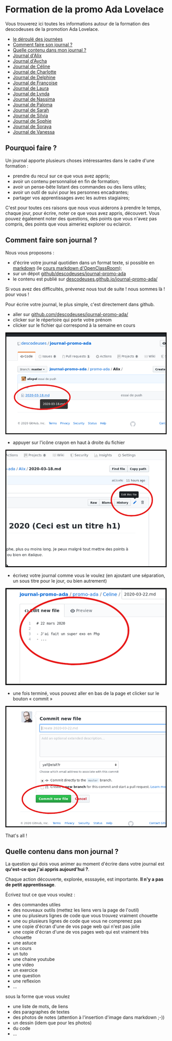 # Formation de la promo Ada Lovelace

Vous trouverez ici toutes les informations autour de la formation des descodeuses de la promotion Ada Lovelace.

- [le déroulé des journées](cours/README.md)
- [Comment faire son journal ?](#comment-faire-son-journal-)
- [Quelle contenu dans mon journal ?](#quelle-contenu-dans-mon-journal-)
- [Journal d'Alix](Alix/)
- [Journal d'Aycha](Aycha/)
- [Journal de Céline](Celine/)
- [Journal de Charlotte](Charlotte/)
- [Journal de Delphine](Delphine/)
- [Journal de Françoise](Francoise/)
- [Journal de Laura](Laura/)
- [Journal de Lynda](Lynda/)
- [Journal de Nassima](Nassima/)
- [Journal de Paloma](Paloma/)
- [Journal de Sarah](Sarah/)
- [Journal de Silvia](Silvia/)
- [Journal de Sophie](Sophie/)
- [Journal de Soraya](Soraya/)
- [Journal de Vanessa](Vanessa/)


## Pourquoi faire ?

Un journal apporte plusieurs choses intéressantes dans le cadre d'une formation :

- prendre du recul sur ce que vous avez appris;
- avoir un contenu personnalisé en fin de formation;
- avoir un pense-bête listant des commandes ou des liens utiles;
- avoir un outil de suivi pour les personnes encadrantes;
- partager vos apprentissages avec les autres stagiaires;

C'est pour toutes ces raisons que nous vous aiderons à prendre le temps, chaque jour, pour écrire, noter ce que vous avez appris, découvert. Vous pouvez également noter des questions, des points que vous n'avez pas compris, des points que vous aimeriez explorer ou eclaircir.

## Comment faire son journal ?

Nous vous proposons :
- d'écrire votre journal quotidien dans un format texte, si possible en [markdown](https://fr.wikipedia.org/wiki/Markdown) (le [cours markdown d'OpenClassRoom](https://openclassrooms.com/fr/courses/1304236-redigez-en-markdown));
- sur un dépot [github/descodeuses/journal-promo-ada](https://github.com/descodeuses/journal-promo-ada)
- le contenu est publié sur [descodeuses.github.io/journal-promo-ada/](https://descodeuses.github.io/journal-promo-ada/)

Si vous avez des difficultés, prévenez nous tout de suite ! nous sommes là ! pour vous !

Pour écrire votre journal, le plus simple, c'est directement dans github.

- aller sur [github.com/descodeuses/journal-promo-ada/](https://github.com/descodeuses/journal-promo-ada/)
- clicker sur le répertoire qui porte votre prénom
- clicker sur le fichier qui correspond à la semaine en cours

![](screen-05-selection-fichier.png)

- appuyer sur l'icône crayon en haut à droite du fichier

![](screen-06-edition-fichier.png)

- écrivez votre journal comme vous le voulez (en ajoutant une séparation, un sous titre pour le jour, ou bien autrement)

![](screen-03-contenu.png)

- une fois terminé, vous pouvez aller en bas de la page et clicker sur le bouton « commit »

![](screen-04-commit.png)

That's all !


## Quelle contenu dans mon journal ?

La question qui dois vous animer au moment d'écrire dans votre journal est **qu'est-ce que j'ai appris aujourd'hui ?**.

Chaque action découverte, explorée, esssayée, est importante. **Il n'y a pas de petit apprentissage**.

Écrivez tout ce que vous voulez :

- des commandes utiles
- des nouveaux outils  (mettez les liens vers la page de l'outil)
- une ou plusieurs lignes de code que vous trouvez vraiment chouette
- une ou plusieurs lignes de code que vous ne comprenez pas
- une copie d'écran d'une de vos page web qui n'est pas jolie
- une copie d'écran d'une de vos pages web qui est vraiment très chouette
- une astuce
- un cours
- un tuto
- une chaine youtube
- une video
- un exercice
- une question
- une reflexion
- ...

sous la forme que vous voulez

- une liste de mots, de liens
- des paragraphes de textes
- des photos de notes (attention à l'insertion d'image dans markdown ;-))
- un dessin (idem que pour les photos)
- du code
- ...

